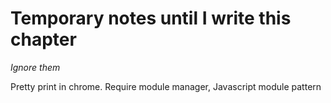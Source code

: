 # Temporary notes until I write this chapter
*Ignore them*

Pretty print in chrome.
Require module manager, 
Javascript module pattern